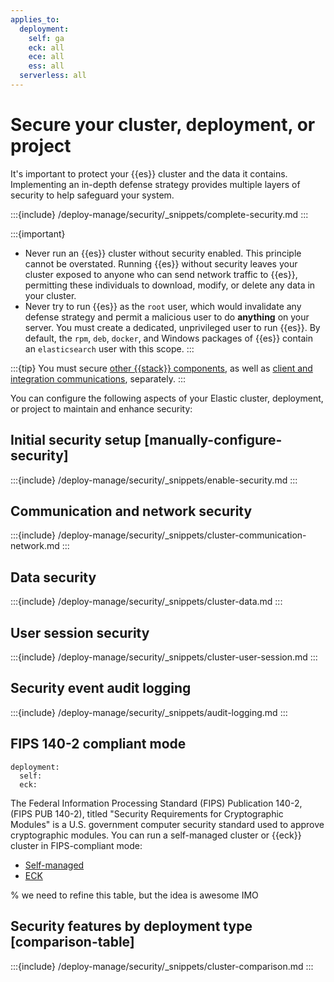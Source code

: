 ```yaml
---
applies_to:
  deployment:
    self: ga
    eck: all
    ece: all
    ess: all
  serverless: all
---
```


# Secure your cluster, deployment, or project

It's important to protect your {{es}} cluster and the data it contains. Implementing an in-depth defense strategy provides multiple layers of security to help safeguard your system.

:::{include} /deploy-manage/security/_snippets/complete-security.md
:::

:::{important}
* Never run an {{es}} cluster without security enabled. This principle cannot be overstated. Running {{es}} without security leaves your cluster exposed to anyone who can send network traffic to {{es}}, permitting these individuals to download, modify, or delete any data in your cluster.
* Never try to run {{es}} as the `root` user, which would invalidate any defense strategy and permit a malicious user to do **anything** on your server. You must create a dedicated, unprivileged user to run {{es}}. By default, the `rpm`, `deb`, `docker`, and Windows packages of {{es}} contain an `elasticsearch` user with this scope.
::: 

:::{tip}
You must secure [other {{stack}} components](/deploy-manage/security/secure-clients-integrations.md), as well as [client and integration communications](/deploy-manage/security/httprest-clients-security.md), separately.
:::

You can configure the following aspects of your Elastic cluster, deployment, or project to maintain and enhance security:

## Initial security setup [manually-configure-security]

:::{include} /deploy-manage/security/_snippets/enable-security.md
:::
 
## Communication and network security

:::{include} /deploy-manage/security/_snippets/cluster-communication-network.md
:::

## Data security

:::{include} /deploy-manage/security/_snippets/cluster-data.md
:::
 
## User session security

:::{include} /deploy-manage/security/_snippets/cluster-user-session.md
:::

## Security event audit logging

:::{include} /deploy-manage/security/_snippets/audit-logging.md
:::

## FIPS 140-2 compliant mode
```{applies_to}
deployment:
  self:
  eck:
```

The Federal Information Processing Standard (FIPS) Publication 140-2, (FIPS PUB 140-2), titled "Security Requirements for Cryptographic Modules" is a U.S. government computer security standard used to approve cryptographic modules. You can run a self-managed cluster or {{eck}} cluster in FIPS-compliant mode:

* [Self-managed](/deploy-manage/security/fips.md)
* [ECK](/deploy-manage/deploy/cloud-on-k8s/deploy-fips-compatible-version-of-eck.md)

% we need to refine this table, but the idea is awesome IMO

## Security features by deployment type [comparison-table]

:::{include} /deploy-manage/security/_snippets/cluster-comparison.md
:::
